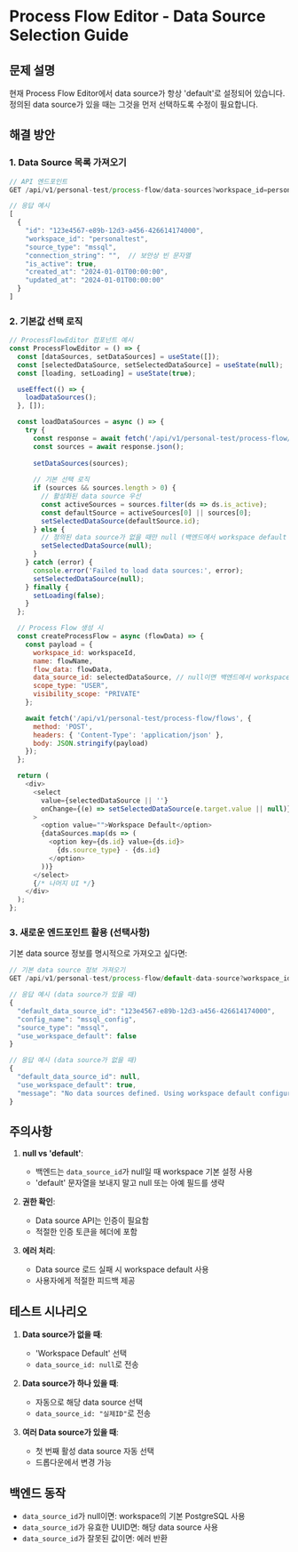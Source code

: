 # Process Flow Editor - Data Source Selection Guide

## 문제 설명
현재 Process Flow Editor에서 data source가 항상 'default'로 설정되어 있습니다. 
정의된 data source가 있을 때는 그것을 먼저 선택하도록 수정이 필요합니다.

## 해결 방안

### 1. Data Source 목록 가져오기

```javascript
// API 엔드포인트
GET /api/v1/personal-test/process-flow/data-sources?workspace_id=personaltest

// 응답 예시
[
  {
    "id": "123e4567-e89b-12d3-a456-426614174000",
    "workspace_id": "personaltest",
    "source_type": "mssql",
    "connection_string": "",  // 보안상 빈 문자열
    "is_active": true,
    "created_at": "2024-01-01T00:00:00",
    "updated_at": "2024-01-01T00:00:00"
  }
]
```

### 2. 기본값 선택 로직

```javascript
// ProcessFlowEditor 컴포넌트 예시
const ProcessFlowEditor = () => {
  const [dataSources, setDataSources] = useState([]);
  const [selectedDataSource, setSelectedDataSource] = useState(null);
  const [loading, setLoading] = useState(true);

  useEffect(() => {
    loadDataSources();
  }, []);

  const loadDataSources = async () => {
    try {
      const response = await fetch('/api/v1/personal-test/process-flow/data-sources?workspace_id=personaltest');
      const sources = await response.json();
      
      setDataSources(sources);
      
      // 기본 선택 로직
      if (sources && sources.length > 0) {
        // 활성화된 data source 우선
        const activeSources = sources.filter(ds => ds.is_active);
        const defaultSource = activeSources[0] || sources[0];
        setSelectedDataSource(defaultSource.id);
      } else {
        // 정의된 data source가 없을 때만 null (백엔드에서 workspace default 사용)
        setSelectedDataSource(null);
      }
    } catch (error) {
      console.error('Failed to load data sources:', error);
      setSelectedDataSource(null);
    } finally {
      setLoading(false);
    }
  };

  // Process Flow 생성 시
  const createProcessFlow = async (flowData) => {
    const payload = {
      workspace_id: workspaceId,
      name: flowName,
      flow_data: flowData,
      data_source_id: selectedDataSource, // null이면 백엔드에서 workspace default 사용
      scope_type: "USER",
      visibility_scope: "PRIVATE"
    };

    await fetch('/api/v1/personal-test/process-flow/flows', {
      method: 'POST',
      headers: { 'Content-Type': 'application/json' },
      body: JSON.stringify(payload)
    });
  };

  return (
    <div>
      <select 
        value={selectedDataSource || ''} 
        onChange={(e) => setSelectedDataSource(e.target.value || null)}
      >
        <option value="">Workspace Default</option>
        {dataSources.map(ds => (
          <option key={ds.id} value={ds.id}>
            {ds.source_type} - {ds.id}
          </option>
        ))}
      </select>
      {/* 나머지 UI */}
    </div>
  );
};
```

### 3. 새로운 엔드포인트 활용 (선택사항)

기본 data source 정보를 명시적으로 가져오고 싶다면:

```javascript
// 기본 data source 정보 가져오기
GET /api/v1/personal-test/process-flow/default-data-source?workspace_id=personaltest

// 응답 예시 (data source가 있을 때)
{
  "default_data_source_id": "123e4567-e89b-12d3-a456-426614174000",
  "config_name": "mssql_config",
  "source_type": "mssql",
  "use_workspace_default": false
}

// 응답 예시 (data source가 없을 때)
{
  "default_data_source_id": null,
  "use_workspace_default": true,
  "message": "No data sources defined. Using workspace default configuration."
}
```

## 주의사항

1. **null vs 'default'**: 
   - 백엔드는 `data_source_id`가 null일 때 workspace 기본 설정 사용
   - 'default' 문자열을 보내지 말고 null 또는 아예 필드를 생략

2. **권한 확인**: 
   - Data source API는 인증이 필요함
   - 적절한 인증 토큰을 헤더에 포함

3. **에러 처리**: 
   - Data source 로드 실패 시 workspace default 사용
   - 사용자에게 적절한 피드백 제공

## 테스트 시나리오

1. **Data source가 없을 때**:
   - 'Workspace Default' 선택
   - `data_source_id: null`로 전송

2. **Data source가 하나 있을 때**:
   - 자동으로 해당 data source 선택
   - `data_source_id: "실제ID"`로 전송

3. **여러 Data source가 있을 때**:
   - 첫 번째 활성 data source 자동 선택
   - 드롭다운에서 변경 가능

## 백엔드 동작

- `data_source_id`가 null이면: workspace의 기본 PostgreSQL 사용
- `data_source_id`가 유효한 UUID면: 해당 data source 사용
- `data_source_id`가 잘못된 값이면: 에러 반환